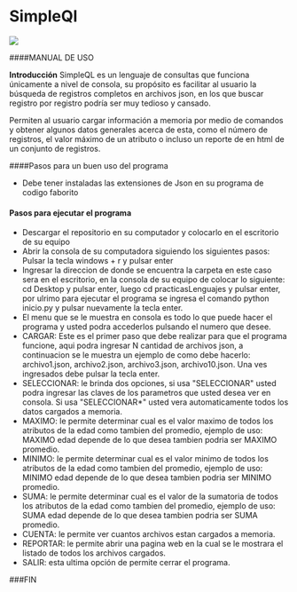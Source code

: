 # SimpleQl

![](https://thumbs.dreamstime.com/b/letra-negra-sq-logo-design-de-s-q-con-swoosh-magenta-p%C3%BArpura-91238582.jpg)

####MANUAL DE USO

**Introducción**
SimpleQL es un lenguaje de consultas que funciona únicamente a nivel de consola, su propósito es facilitar al usuario la búsqueda de registros completos en archivos json, en los que buscar registro por registro podría ser muy tedioso y cansado. 

Permiten al usuario cargar información a memoria por medio de comandos y obtener algunos datos generales acerca de esta, como el número de registros, el valor máximo de un atributo o incluso un reporte de en html de un conjunto de registros. 

####Pasos para un buen uso del programa

- Debe tener instaladas las extensiones de Json en su programa de codigo faborito

#### Pasos para ejecutar el programa
- Descargar el repositorio en su computador y colocarlo en el                      escritorio de su equipo
- Abrir la consola de su computadora siguiendo los siguientes pasos:             Pulsar la tecla windows + r  y pulsar enter
- Ingresar la direccion de donde se encuentra la carpeta en este caso sera en el escritorio, en la consola de su equipo de colocar lo siguiente: cd Desktop y pulsar enter,  luego cd practicasLenguajes y pulsar enter,  por ulrimo para ejecutar el programa se ingresa el comando python inicio.py y pulsar nuevamente la tecla enter. 
- El menu que se le muestra en consola es todo lo que puede hacer el programa y usted podra accederlos pulsando el numero que desee.
- CARGAR: Este es el primer paso que debe realizar para que el programa funcione, aqui podra ingresar N cantidad de archivos json, a continuacion se le muestra un ejemplo de como debe hacerlo: archivo1.json, archivo2.json, archivo3.json, archivo10.json.        Una ves ingresados debe pulsar la tecla enter.
- SELECCIONAR: le brinda dos opciones, si usa "SELECCIONAR" usted podra ingresar las claves de los parametros que usted desea ver en consola. Si usa "SELECCIONAR*" usted vera automaticamente todos los datos cargados a memoria.
- MAXIMO: le permite determinar cual es el valor maximo de todos los atributos de la edad como tambien del promedio, ejemplo de uso: MAXIMO edad                           depende de lo que desea tambien podria ser MAXIMO promedio.
- MINIMO: le permite determinar cual es el valor minimo de todos los atributos de la edad como tambien del promedio, ejemplo de uso: MINIMO edad                           depende de lo que desea tambien podria ser MINIMO promedio.
- SUMA: le permite determinar cual es el valor de la sumatoria de todos los atributos de la edad como tambien del promedio, ejemplo de uso: SUMA edad                           depende de lo que desea tambien podria ser SUMA promedio.
- CUENTA: le permite ver cuantos archivos estan cargados a memoria.
- REPORTAR: le permite abrir una pagina web en la cual se le mostrara el listado de todos los archivos cargados.
- SALIR: esta ultima opción de permite cerrar el programa.


###FIN